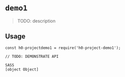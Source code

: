 # `demo1`

> TODO: description

## Usage

```
const h0-projectdemo1 = require('h0-project-demo1');

// TODO: DEMONSTRATE API
```

```
SASS
[object Object]

```
